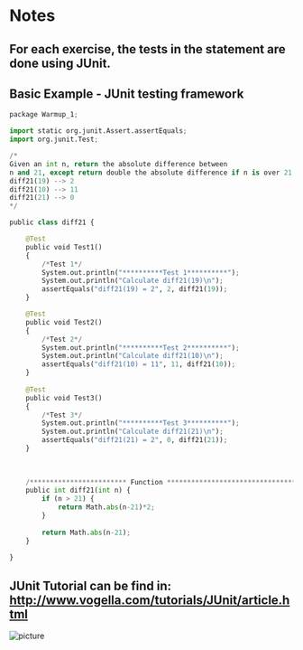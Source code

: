 # Notes

## For each exercise, the tests in the statement are done using JUnit.

## Basic Example - JUnit testing framework 

```python
package Warmup_1;

import static org.junit.Assert.assertEquals;
import org.junit.Test;

/*
Given an int n, return the absolute difference between 
n and 21, except return double the absolute difference if n is over 21.
diff21(19) --> 2
diff21(10) --> 11
diff21(21) --> 0
*/

public class diff21 {

	@Test
	public void Test1()
	{
		/*Test 1*/
		System.out.println("**********Test 1**********");
		System.out.println("Calculate diff21(19)\n");
		assertEquals("diff21(19) = 2", 2, diff21(19));
	}

	@Test
	public void Test2()
	{
		/*Test 2*/
		System.out.println("**********Test 2**********");
		System.out.println("Calculate diff21(10)\n");
		assertEquals("diff21(10) = 11", 11, diff21(10));
	}
	
	@Test
	public void Test3()
	{
		/*Test 3*/
		System.out.println("**********Test 3**********");
		System.out.println("Calculate diff21(21)\n");
		assertEquals("diff21(21) = 2", 0, diff21(21));
	}
	
	
	
	/************************ Function *********************************/
	public int diff21(int n) {
		if (n > 21) {
			return Math.abs(n-21)*2;			
		}
		
		return Math.abs(n-21);
	}
	
}	
```


## JUnit Tutorial can be find in: http://www.vogella.com/tutorials/JUnit/article.html

![picture](junit5-banner.png)
